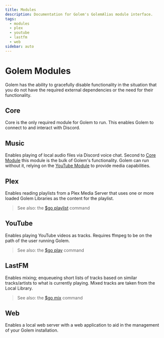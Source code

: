 ```yaml
---
title: Modules
description: Documentation for Golem's GolemAlias module interface.
tags:
  - modules
  - plex
  - youtube
  - lastfm
  - web
sidebar: auto
---
```


# Golem Modules

Golem has the ability to gracefully disable functionality in the situation that you do not have the required external dependencies or the need for their functionality.

## Core

Core is the only required module for Golem to run. This enables Golem to connect to and interact with Discord.

## Music

Enables playing of local audio files via Discord voice chat. Second to [Core Module](./modules.md#core) this module is the bulk of Golem's functionality. Golem can run without it, relying on the [YouTube Module](./modules.md#youtube) to provide media capabilities.

## Plex

Enables reading playlists from a Plex Media Server that uses one or more loaded Golem Libraries as the content for the playlist.

> See also: the [$go playlist](../commands/playlist.md) command

## YouTube

Enables playing YouTube videos as tracks. Requires ffmpeg to be on the path of the user running Golem.

> See also: the [$go play](../commands/play.md) command

## LastFM

Enables mixing; enqueueing short lists of tracks based on similar tracks/artists to what is currently playing. Mixed tracks are taken from the Local Library.

> See also: the [$go mix](../commands/mix.md) command

## Web

Enables a local web server with a web application to aid in the management of your Golem installation.
